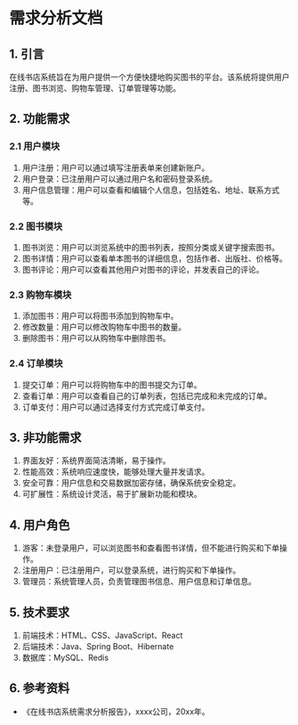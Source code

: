 # 需求分析文档

## 1. 引言

在线书店系统旨在为用户提供一个方便快捷地购买图书的平台。该系统将提供用户注册、图书浏览、购物车管理、订单管理等功能。

## 2. 功能需求

### 2.1 用户模块

1. 用户注册：用户可以通过填写注册表单来创建新账户。
2. 用户登录：已注册用户可以通过用户名和密码登录系统。
3. 用户信息管理：用户可以查看和编辑个人信息，包括姓名、地址、联系方式等。

### 2.2 图书模块

1. 图书浏览：用户可以浏览系统中的图书列表，按照分类或关键字搜索图书。
2. 图书详情：用户可以查看单本图书的详细信息，包括作者、出版社、价格等。
3. 图书评论：用户可以查看其他用户对图书的评论，并发表自己的评论。

### 2.3 购物车模块

1. 添加图书：用户可以将图书添加到购物车中。
2. 修改数量：用户可以修改购物车中图书的数量。
3. 删除图书：用户可以从购物车中删除图书。

### 2.4 订单模块

1. 提交订单：用户可以将购物车中的图书提交为订单。
2. 查看订单：用户可以查看自己的订单列表，包括已完成和未完成的订单。
3. 订单支付：用户可以通过选择支付方式完成订单支付。

## 3. 非功能需求

1. 界面友好：系统界面简洁清晰，易于操作。
2. 性能高效：系统响应速度快，能够处理大量并发请求。
3. 安全可靠：用户信息和交易数据加密存储，确保系统安全稳定。
4. 可扩展性：系统设计灵活，易于扩展新功能和模块。

## 4. 用户角色

1. 游客：未登录用户，可以浏览图书和查看图书详情，但不能进行购买和下单操作。
2. 注册用户：已注册用户，可以登录系统，进行购买和下单操作。
3. 管理员：系统管理人员，负责管理图书信息、用户信息和订单信息。

## 5. 技术要求

1. 前端技术：HTML、CSS、JavaScript、React
2. 后端技术：Java、Spring Boot、Hibernate
3. 数据库：MySQL、Redis

## 6. 参考资料

- 《在线书店系统需求分析报告》，xxxx公司，20xx年。